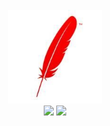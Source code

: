 <br>

<div align="center">
    <img src="https://github.com/GetMyOffers/Nebulas-Learn/blob/master/53F082D5DC4063B7FAAFAAFBB5CD7118.jpg" width="150px">
    <br>
    <a href=""> <img src="https://img.shields.io/badge/%3E-leetcode%20solution-red.svg"></a> <a href="https://legacy.gitbook.com/book/cyc2018/interview-notebook/details"> <img src="https://img.shields.io/badge/--%20-C%2B%2B-orange.svg"></a>
</div>



